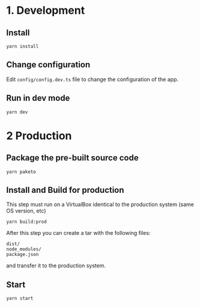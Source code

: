 
# 1. Development
## Install

```
yarn install
```

## Change configuration

Edit `config/config.dev.ts` file to change the configuration of the app.
## Run in dev mode 

```
yarn dev
```


# 2 Production

## Package the pre-built source code

```
yarn paketo
```

## Install and Build for production

This step must run on a VirtualBox identical to the production system (same OS version, etc)

```
yarn build:prod
```

After this step you can create a tar with the following files:
```
dist/
node_modules/
package.json
```
and transfer it to the production system.

## Start

```
yarn start
```
